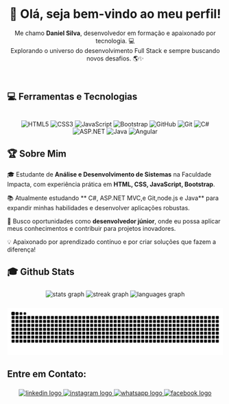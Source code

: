 
<h1 align="center">🚀 Olá, seja bem-vindo ao meu perfil!</h1>

<p align="center">
  Me chamo <strong>Daniel Silva</strong>, desenvolvedor em formação e apaixonado por tecnologia. 💻<br>
  Explorando o universo do desenvolvimento Full Stack e sempre buscando novos desafios. 🌎✨
</p>
<br>
<h2 align="left">💻 Ferramentas e Tecnologias</h2>
<br>


<div align="center">
  <img src="https://img.shields.io/badge/HTML5-E34F26?logo=html5&logoColor=white&style=for-the-badge" height="35" alt="HTML5" />
  <img src="https://img.shields.io/badge/CSS3-1572B6?logo=css3&logoColor=white&style=for-the-badge" height="35" alt="CSS3" />
  <img src="https://img.shields.io/badge/JavaScript-F7DF1E?logo=javascript&logoColor=black&style=for-the-badge" height="35" alt="JavaScript" />
  <img src="https://img.shields.io/badge/Bootstrap-7952B3?logo=bootstrap&logoColor=white&style=for-the-badge" height="35" alt="Bootstrap" />
  <img src="https://img.shields.io/badge/GitHub-181717?logo=github&logoColor=white&style=for-the-badge" height="35" alt="GitHub" />
  <img src="https://img.shields.io/badge/Git-F05032?logo=git&logoColor=white&style=for-the-badge" height="35" alt="Git" />
  <img src="https://img.shields.io/badge/C%23-239120?logo=csharp&logoColor=white&style=for-the-badge" height="35" alt="C#" />
  <img src="https://img.shields.io/badge/ASP.NET-512BD4?logo=dotnet&logoColor=white&style=for-the-badge" height="35" alt="ASP.NET" />
  <img src="https://img.shields.io/badge/Java-007396?logo=java&logoColor=white&style=for-the-badge" height="35" alt="Java" />
  <img src="https://img.shields.io/badge/Angular-DD0031?logo=angular&logoColor=white&style=for-the-badge" height="35" alt="Angular" />
</div>

###

## 🏆 Sobre Mim

🎓 Estudante de <strong>Análise e Desenvolvimento de Sistemas</strong> na Faculdade Impacta, com experiência prática em **HTML, CSS, JavaScript, Bootstrap**.  

📚 Atualmente estudando **  C#, ASP.NET MVC,e Git,node.js e Java** para expandir minhas habilidades e desenvolver aplicações robustas.  

🚀 Busco oportunidades como **desenvolvedor júnior**, onde eu possa aplicar meus conhecimentos e contribuir para projetos inovadores.  

💡 Apaixonado por aprendizado contínuo e por criar soluções que fazem a diferença!

<h2 align="left">🎓 Github Stats</h2>

###

<div align="center">
  <img src="https://github-readme-stats.vercel.app/api?username=danielsilva&hide_title=false&hide_rank=false&show_icons=true&include_all_commits=true&count_private=true&disable_animations=false&theme=prussian&locale=en&hide_border=false" height="150" alt="stats graph"  />
  <img src="https://streak-stats.demolab.com?user=danielsilva&locale=en&mode=daily&theme=prussian&hide_border=false&border_radius=5" height="146" alt="streak graph"  />
  <img src="https://github-readme-stats.vercel.app/api/top-langs?username=danielsilva&locale=en&hide_title=false&layout=compact&card_width=320&langs_count=5&theme=prussian&hide_border=false" height="150" alt="languages graph"  />
</div>

###

<img src="https://github.com/danielps98/danielps98/blob/main/snake.svg">

###

<h2 align="left">Entre em Contato:</h2>

###

<div align="center ">
  <a href="https://www.linkedin.com/in/daniel-pds-285181211/" target="_blank">
    <img src="https://img.shields.io/static/v1?message=LinkedIn&logo=linkedin&label=&color=0077B5&logoColor=white&labelColor=&style=for-the-badge" height="45" alt="linkedin logo"  />
  </a>
  <a href="https://www.instagram.com/" target="_blank">
    <img src="https://img.shields.io/static/v1?message=Instagram&logo=instagram&label=&color=E4405F&logoColor=white&labelColor=&style=for-the-badge" height="45" alt="instagram logo"  />
  </a>
  <a href="http://wa.me/+5511980311529" target="_blank">
    <img src="https://img.shields.io/static/v1?message=Whatsapp&logo=whatsapp&label=&color=25D366&logoColor=white&labelColor=&style=for-the-badge" height="45" alt="whatsapp logo"  />
  </a>
  <a href="https://www.facebook.com/profile.php?id=100006773463851" target="_blank">
    <img src="https://img.shields.io/static/v1?message=Facebook&logo=facebook&label=&color=1877F2&logoColor=white&labelColor=&style=for-the-badge" height="45" alt="facebook logo"  />
  </a>
</div>

###
